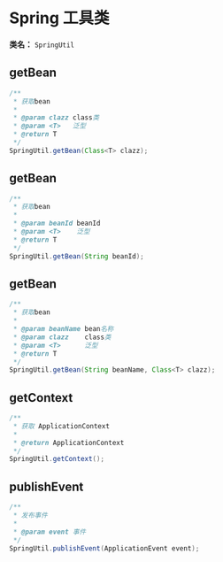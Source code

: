 #  Spring 工具类
**类名：** `SpringUtil`

## getBean
```java
/**
 * 获取bean
 *
 * @param clazz class类
 * @param <T>   泛型
 * @return T
 */
SpringUtil.getBean(Class<T> clazz);
```

## getBean
```java
/**
 * 获取bean
 *
 * @param beanId beanId
 * @param <T>    泛型
 * @return T
 */
SpringUtil.getBean(String beanId);
```

## getBean
```java
/**
 * 获取bean
 *
 * @param beanName bean名称
 * @param clazz    class类
 * @param <T>      泛型
 * @return T
 */
SpringUtil.getBean(String beanName, Class<T> clazz);
```

## getContext
```java
/**
 * 获取 ApplicationContext
 *
 * @return ApplicationContext
 */
SpringUtil.getContext();
```

## publishEvent
```java
/**
 * 发布事件
 *
 * @param event 事件
 */
SpringUtil.publishEvent(ApplicationEvent event);
```

